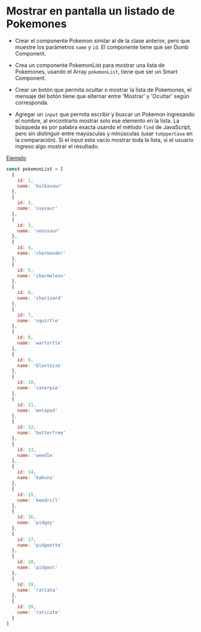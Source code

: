 # Mostrar en pantalla un listado de Pokemones

- Crear el componente Pokemon similar al de la clase anterior, pero que muestre los parámetros `name` y `id`. El componente tiene que ser Dumb Component.

- Crea un componente PokemonList para mostrar una lista de Pokemones, usando el Array `pokemonList`, tiene que ser un Smart Component.

- Crear un botón que permita ocultar o mostrar la lista de Pokemones, el mensaje del botón tiene que alternar entre 'Mostrar' y 'Ocultar' según corresponda.

- Agregar un `input` que permita escribir y buscar un Pokemon ingresando el nombre, al encontrarlo mostrar solo ese elemento en la lista. La búsqueda es por palabra exacta usando el método `find` de JavaScript, pero sin distinguir entre mayúsculas y minúsculas (usar `toUpperCase` en la comparación). Si el input esta vacío mostrar toda la lista, si el usuario ingreso algo mostrar el resultado.

[Ejemplo](https://www.useloom.com/share/d60992b8840841cea684fcf69b8495fd)

```js
const pokemonList = [
  {
    id: 1,
    name: 'bulbasaur'
  },
  {
    id: 2,
    name: 'ivysaur'
  },
  {
    id: 3,
    name: 'venusaur'
  },
  {
    id: 4,
    name: 'charmander'
  },
  {
    id: 5,
    name: 'charmeleon'
  },
  {
    id: 6,
    name: 'charizard'
  },
  {
    id: 7,
    name: 'squirtle'
  },
  {
    id: 8,
    name: 'wartortle'
  },
  {
    id: 9,
    name: 'blastoise'
  },
  {
    id: 10,
    name: 'caterpie'
  },
  {
    id: 11,
    name: 'metapod'
  },
  {
    id: 12,
    name: 'butterfree'
  },
  {
    id: 13,
    name: 'weedle'
  },
  {
    id: 14,
    name: 'kakuna'
  },
  {
    id: 15,
    name: 'beedrill'
  },
  {
    id: 16,
    name: 'pidgey'
  },
  {
    id: 17,
    name: 'pidgeotto'
  },
  {
    id: 18,
    name: 'pidgeot'
  },
  {
    id: 19,
    name: 'rattata'
  },
  {
    id: 20,
    name: 'raticate'
  }
]
```





